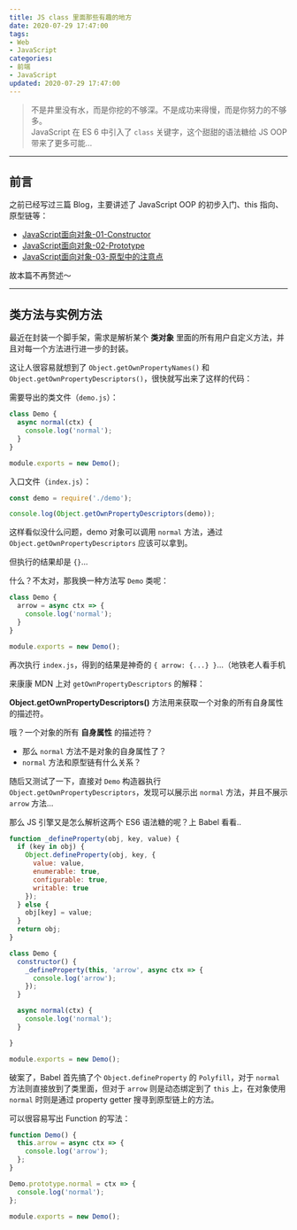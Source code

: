 ```yaml
---
title: JS class 里面那些有趣的地方
date: 2020-07-29 17:47:00
tags:
- Web
- JavaScript
categories:
- 前端
- JavaScript
updated: 2020-07-29 17:47:00
---
```


> <span class = 'introduction'>不是井里没有水，而是你挖的不够深。不是成功来得慢，而是你努力的不够多。</span><br/>
JavaScript 在 ES 6 中引入了 `class` 关键字，这个甜甜的语法糖给 JS OOP 带来了更多可能...

<!--more-->

<hr/>

## 前言

之前已经写过三篇 Blog，主要讲述了 JavaScript OOP 的初步入门、this 指向、原型链等：

<ul>
  <li><a href="https://www.wqh4u.cn/2019/12/07/JavaScript%E9%9D%A2%E5%90%91%E5%AF%B9%E8%B1%A1-01-Constructor/" rel="noopener noreferrer">JavaScript面向对象-01-Constructor</a></li>
  <li><a href="https://www.wqh4u.cn/2019/12/08/JavaScript%E9%9D%A2%E5%90%91%E5%AF%B9%E8%B1%A1-02-Prototype/" rel="noopener noreferrer">JavaScript面向对象-02-Prototype</a></li>
  <li><a href="https://www.wqh4u.cn/2020/01/14/JavaScript%E9%9D%A2%E5%90%91%E5%AF%B9%E8%B1%A1-03-%E5%8E%9F%E5%9E%8B%E4%B8%AD%E7%9A%84%E6%B3%A8%E6%84%8F%E7%82%B9/" rel="noopener noreferrer">JavaScript面向对象-03-原型中的注意点</a></li>
</ul>

故本篇不再赘述～

<hr />

## 类方法与实例方法

最近在封装一个脚手架，需求是解析某个 **类对象** 里面的所有用户自定义方法，并且对每一个方法进行进一步的封装。

这让人很容易就想到了 `Object.getOwnPropertyNames()` 和 `Object.getOwnPropertyDescriptors()`，很快就写出来了这样的代码：

需要导出的类文件（`demo.js`）：

```javascript
class Demo {
  async normal(ctx) {
    console.log('normal');
  }
}

module.exports = new Demo();
```

入口文件（`index.js`）：

```javascript
const demo = require('./demo');

console.log(Object.getOwnPropertyDescriptors(demo));
```

这样看似没什么问题，demo 对象可以调用 `normal` 方法，通过 `Object.getOwnPropertyDescriptors` 应该可以拿到。

但执行的结果却是 `{}`...

什么？不太对，那我换一种方法写 `Demo` 类呢：

```javascript
class Demo {
  arrow = async ctx => {
    console.log('normal');
  }
}

module.exports = new Demo();
```

再次执行 `index.js`，得到的结果是神奇的 `{ arrow: {...} }`...（地铁老人看手机

来康康 MDN 上对 `getOwnPropertyDescriptors` 的解释：

<div class="note info"><b>Object.getOwnPropertyDescriptors()</b> 方法用来获取一个对象的所有自身属性的描述符。</div>

哦？一个对象的所有 **自身属性** 的描述符？

- 那么 `normal` 方法不是对象的自身属性了？
- `normal` 方法和原型链有什么关系？

随后又测试了一下，直接对 `Demo` 构造器执行 `Object.getOwnPropertyDescriptors`，发现可以展示出 `normal` 方法，并且不展示 `arrow` 方法...

那么 JS 引擎又是怎么解析这两个 ES6 语法糖的呢？上 Babel 看看..

```javascript
function _defineProperty(obj, key, value) {
  if (key in obj) {
    Object.defineProperty(obj, key, {
      value: value,
      enumerable: true,
      configurable: true,
      writable: true
    });
  } else {
    obj[key] = value;
  }
  return obj;
}

class Demo {
  constructor() {
    _defineProperty(this, 'arrow', async ctx => {
      console.log('arrow');
    });
  }

  async normal(ctx) {
    console.log('normal');
  }

}

module.exports = new Demo();
```

破案了，Babel 首先搞了个 `Object.defineProperty` 的 `Polyfill`，对于 `normal` 方法则直接放到了类里面，但对于 `arrow` 则是动态绑定到了 `this` 上，在对象使用 `normal` 时则是通过 property getter 搜寻到原型链上的方法。

可以很容易写出 Function 的写法：

```javascript
function Demo() {
  this.arrow = async ctx => {
    console.log('arrow');
  };
}

Demo.prototype.normal = ctx => {
  console.log('normal');
};

module.exports = new Demo();
```